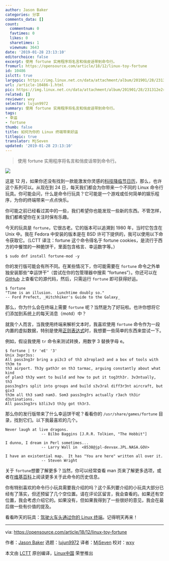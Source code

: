 ```yaml
---
author: Jason Baker
categories: 分享
comments_data: []
count:
  commentnum: 0
  favtimes: 0
  likes: 0
  sharetimes: 1
  viewnum: 3643
date: '2019-01-28 23:13:10'
editorchoice: false
excerpt: 使用 fortune 实用程序将名言和俏皮话带到命令行。
fromurl: https://opensource.com/article/18/12/linux-toy-fortune
id: 10486
islctt: true
largepic: https://img.linux.net.cn/data/attachment/album/201901/28/231312e2rczlc6l6a8wlw2.png
url: /article-10486-1.html
pic: https://img.linux.net.cn/data/attachment/album/201901/28/231312e2rczlc6l6a8wlw2.png.thumb.jpg
related: []
reviewer: wxy
selector: lujun9972
summary: 使用 fortune 实用程序将名言和俏皮话带到命令行。
tags:
- 幸运
- fortune
thumb: false
title: 如何为你的 Linux 终端带来好运
titlepic: true
translator: MjSeven
updated: '2019-01-28 23:13:10'
---
```



> 
> 使用 fortune 实用程序将名言和俏皮话带到命令行。
> 
> 
> 


![](/data/attachment/album/201901/28/231312e2rczlc6l6a8wlw2.png)


这是 12 月，如果你还没有找到一款能激发你灵感的[科技降临节日历](https://opensource.com/article/16/11/7-tech-advent-calendars-holiday-season)，那么，也许这个系列可以。从现在到 24 日，每天我们都会为你带来一个不同的 Linux 命令行玩具。你可能会问，什么是命令行玩具？它可能是一个游戏或任何简单的娱乐程序，为你的终端带来一点点快乐。


你可能之前已经看过其中的一些，我们希望你也能发现一些新的东西。不管怎样，我们都希望你在关注时保有乐趣。


今天的玩具是 `fortune`，它很古老。它的版本可以追溯到 1980 年，当时它包含在 Unix 中。我在 Fedora 中安装的版本是在 BSD 许可下提供的，我可以使用以下命令获取它。（LCTT 译注：fortune 这个命令得名于 fortune cookies，是流行于西方的中餐馆的一种脆饼干，里面包含格言、幸运数字等。）



```
$ sudo dnf install fortune-mod -y
```

你的发行版可能会有所不同。在某些情况下，你可能需要在 `fortune` 命令之外单独安装那些“幸运饼干”（尝试在你的包管理器中搜索 “fortunes”）。你还可以在 [GitHub](https://github.com/shlomif/fortune-mod) 上查看它的源代码，然后，只需运行 `fortune` 即可获得好运。



```
$ fortune
"Time is an illusion.  Lunchtime doubly so."
-- Ford Prefect, _Hitchhiker's Guide to the Galaxy_
```

那么，你为什么会在终端上需要 `fortune` 呢？当然是为了好玩啦。也许你想将它们添加到系统上的每天消息（motd）中？


就我个人而言，当我使用终端来解析文本时，我喜欢使用 `fortune` 命令作为一段内置的虚拟数据，特别是使用[正则表达式](https://opensource.com/article/18/5/getting-started-regular-expressions)时，我想要一些简单的东西来尝试一下。


例如，假设我使用 `tr` 命令来测试转换，用数字 3 替换字母 e。



```
$ fortune | tr 'eE' '3'
Unix 3xpr3ss:
All pass3ng3r bring a pi3c3 of th3 a3roplan3 and a box of tools with th3m to
th3 airport. Th3y gath3r on th3 tarmac, arguing constantly about what kind
of plan3 th3y want to build and how to put it tog3th3r. 3v3ntually, th3
pass3ng3rs split into groups and build s3v3ral diff3r3nt aircraft, but giv3
th3m all th3 sam3 nam3. Som3 pass3ng3rs actually r3ach th3ir d3stinations.
All pass3ng3rs b3li3v3 th3y got th3r3.
```

那么你的发行版带来了什么幸运饼干呢？看看你的 `/usr/share/games/fortune` 目录，找到它们。以下我最喜欢的几个。



```
Never laugh at live dragons.
                -- Bilbo Baggins [J.R.R. Tolkien, "The Hobbit"]

I dunno, I dream in Perl sometimes...
                -- Larry Wall in  <8538@jpl-devvax.JPL.NASA.GOV>

I have an existential map.  It has "You are here" written all over it.
                -- Steven Wright
```

关于 `fortune`想要了解更多？当然，你可以经常查看 man 页来了解更多选项，或者在[维基百科](https://en.wikipedia.org/wiki/Fortune_%28Unix%29)上阅读更多关于此命令的历史信息。


你有特别喜欢的命令行小玩具需要我介绍的吗？这个系列要介绍的小玩具大部分已经有了落实，但还预留了几个空位置。请在评论区留言，我会查看的。如果还有空位置，我会考虑介绍它的。如果没有，但如果我得到了一些很好的意见，我会在最后做一些有价值的提及。


看看昨天的玩具：[驾驶火车头通过你的 Linux 终端](https://opensource.com/article/18/12/linux-toy-sl)。记得明天再来！




---


via: <https://opensource.com/article/18/12/linux-toy-fortune>


作者：[Jason Baker](https://opensource.com/users/jason-baker) 选题：[lujun9972](https://github.com/lujun9972) 译者：[MjSeven](https://github.com/MjSeven) 校对：[wxy](https://github.com/wxy)


本文由 [LCTT](https://github.com/LCTT/TranslateProject) 原创编译，[Linux中国](https://linux.cn/) 荣誉推出